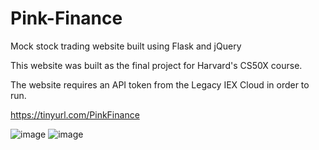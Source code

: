 # Pink-Finance
Mock stock trading website built using Flask and jQuery

This website was built as the final project for Harvard's CS50X course.

The website requires an API token from the Legacy IEX Cloud in order to run.

https://tinyurl.com/PinkFinance

![image](https://user-images.githubusercontent.com/67343800/190028305-821dfce5-661b-4259-8bd1-38844d292da0.png)
![image](https://user-images.githubusercontent.com/67343800/190028273-7e704d77-02ad-4364-9d2c-99b5a7b35879.png)
